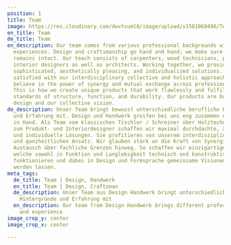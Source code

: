 ```yaml
---
position: 1
title: Team
image: https://res.cloudinary.com/dwvtvuml8/image/upload/v1581068496/Team-DER-RAUM-Beratung-Kontakt-Experten_grotnu.jpg
en_title: Team
de_title: Team
en_description: Our team comes from various professional backgrounds with different
  experiences. Design and craftsmanship go hand and hand; we make sure this relationship
  remains intact. Our teach consists of carpenters, wood technicians, product and
  interior designers as well as architects. Working together, we provide the most
  sophisticated, aesthetically pleasing, and individualized solutions. You will be
  satisfied with our interdisciplinary collective and holistic approach. We strongly
  believe in the power of synergy and mutual exchange across professional boundaries.
  This is how we create unique products that work flawlessly and fulfill the highest
  standards of structure, function, and durability. Our products are born out of timeless
  design and our collective vision.
de_description: Unser Team bringt bewusst unterschiedliche berufliche Hintergründe
  und Erfahrung mit. Design und Handwerk greifen bei uns eng zusammen und gehen Hand
  in Hand. Als Team vom klassischen Tischler / Schreiner über Holztechniker bis hin
  zum Produkt- und Interiordesigner schaffen wir maximal durchdachte, ästhetisch ansprechende
  und individuelle Lösungen. Sie profitieren von unserem interdisziplinären Kollektiv
  und ganzheitlichen Ansatz. Wir glauben stark an die Kraft von Synergien und den
  Austausch über fachliche Grenzen hinweg. So schaffen wir einzigartige Produkte,
  welche sowohl in Funktion und Langlebigkeit technisch und konstruktiv einwandfrei
  funktionieren und dabei in Design und Formsprache gemeinsame Visionen Wirklichkeit
  werden lassen.
meta_tags:
  de_title: Team | Design, Handwerk
  en_title: Team | Design, Craftsman
  de_description: Unser Team aus Design Handwerk bringt unterschiedliche berufliche
    Hintergründe und Erfahrung mit
  en_description: Our team from Design Handwerk brings different professional backgrounds
    and experience
image_crop_y: center
image_crop_x: center

---
```

